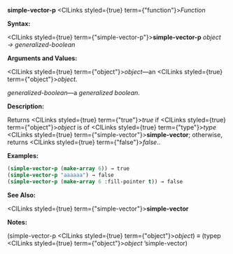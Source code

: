 **simple-vector-p** <ClLinks styled={true} term={"function"}><i>Function</i></ClLinks> 



**Syntax:** 



<ClLinks styled={true} term={"simple-vector-p"}><b>simple-vector-p</b></ClLinks> *object → generalized-boolean* 



**Arguments and Values:** 



<ClLinks styled={true} term={"object"}><i>object</i></ClLinks>—an <ClLinks styled={true} term={"object"}><i>object</i></ClLinks>. 



*generalized-boolean*—a *generalized boolean*. 



**Description:** 



Returns <ClLinks styled={true} term={"true"}><i>true</i></ClLinks> if <ClLinks styled={true} term={"object"}><i>object</i></ClLinks> is of <ClLinks styled={true} term={"type"}><i>type</i></ClLinks> <ClLinks styled={true} term={"simple-vector"}><b>simple-vector</b></ClLinks>; otherwise, returns <ClLinks styled={true} term={"false"}><i>false</i></ClLinks>.. 



**Examples:**
```lisp
(simple-vector-p (make-array 6)) → true 
(simple-vector-p "aaaaaa") → false 
(simple-vector-p (make-array 6 :fill-pointer t)) → false 
```
**See Also:** 



<ClLinks styled={true} term={"simple-vector"}><b>simple-vector</b></ClLinks> 



**Notes:** 



(simple-vector-p <ClLinks styled={true} term={"object"}><i>object</i></ClLinks>) *≡* (typep <ClLinks styled={true} term={"object"}><i>object</i></ClLinks> ’simple-vector) 




